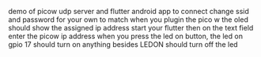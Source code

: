demo of picow udp server and flutter android app to connect
change ssid and password for your own to match
when you plugin the pico w the oled should show the assigned ip address
start your flutter then on the text field enter the picow ip address
when you press the led on button, the led on gpio 17 should turn on
anything besides LEDON should turn off the led

